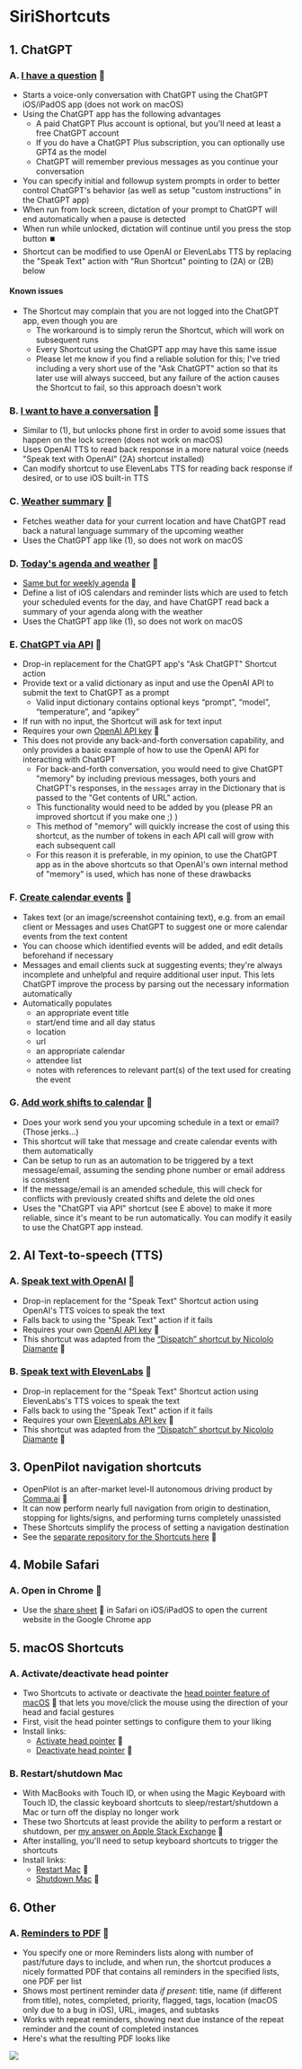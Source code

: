 # SiriShortcuts

## 1. ChatGPT

### A. [I have a question](https://www.icloud.com/shortcuts/e01b052c382d44e09631dd5ba4a22e2d) 🔗

* Starts a voice-only conversation with ChatGPT using the ChatGPT iOS/iPadOS app (does not work on macOS)
* Using the ChatGPT app has the following advantages
  * A paid ChatGPT Plus account is optional, but you'll need at least a free ChatGPT account
  * If you do have a ChatGPT Plus subscription, you can optionally use GPT4 as the model
  * ChatGPT will remember previous messages as you continue your conversation
* You can specify initial and followup system prompts in order to better control ChatGPT's behavior (as well as setup "custom instructions" in the ChatGPT app)
* When run from lock screen, dictation of your prompt to ChatGPT will end automatically when a pause is detected
* When run while unlocked, dictation will continue until you press the stop button ⏹️
* Shortcut can be modified to use OpenAI or ElevenLabs TTS by replacing the "Speak Text" action with "Run Shortcut" pointing to (2A) or (2B) below

#### Known issues

* The Shortcut may complain that you are not logged into the ChatGPT app, even though you are
  * The workaround is to simply rerun the Shortcut, which will work on subsequent runs
  * Every Shortcut using the ChatGPT app may have this same issue
  * Please let me know if you find a reliable solution for this; I've tried including a very short use of the "Ask ChatGPT" action so that its later use will always succeed, but any failure of the action causes the Shortcut to fail, so this approach doesn't work

### B. [I want to have a conversation](https://www.icloud.com/shortcuts/bd154f690837417cb81ede56f71448dc) 🔗

* Similar to (1), but unlocks phone first in order to avoid some issues that happen on the lock screen (does not work on macOS)
* Uses OpenAI TTS to read back response in a more natural voice (needs "Speak text with OpenAI" (2A) shortcut installed)
* Can modify shortcut to use ElevenLabs TTS for reading back response if desired, or to use iOS built-in TTS

### C. [Weather summary](https://www.icloud.com/shortcuts/d844ac557277490cb8cf3d17abda5c8d) 🔗

* Fetches weather data for your current location and have ChatGPT read back a natural language summary of the upcoming weather
* Uses the ChatGPT app like (1), so does not work on macOS

### D. [Today's agenda and weather](https://www.icloud.com/shortcuts/37e039275d6f48cfa13d3acac46640b4) 🔗

* [Same but for weekly agenda](https://www.icloud.com/shortcuts/76e8d60616164b779ae70ebafbcfea2e) 🔗
* Define a list of iOS calendars and reminder lists which are used to fetch your scheduled events for the day, and have ChatGPT read back a summary of your agenda along with the weather
* Uses the ChatGPT app like (1), so does not work on macOS

### E. [ChatGPT via API](https://www.icloud.com/shortcuts/b25f4e45e68d4f02ae01a54cad2f59ea) 🔗

* Drop-in replacement for the ChatGPT app's "Ask ChatGPT" Shortcut action
* Provide text or a valid dictionary as input and use the OpenAI API to submit the text to ChatGPT as a prompt
  * Valid input dictionary contains optional keys “prompt”, “model”, “temperature”, and “apikey”
* If run with no input, the Shortcut will ask for text input
* Requires your own [OpenAI API key](https://help.openai.com/en/articles/4936850-where-do-i-find-my-api-key) 🔗
* This does not provide any back-and-forth conversation capability, and only provides a basic example of how to use the OpenAI API for interacting with ChatGPT
  * For back-and-forth conversation, you would need to give ChatGPT "memory" by including previous messages, both yours and ChatGPT's responses, in the `messages` array in the Dictionary that is passed to the "Get contents of URL" action.
  * This functionality would need to be added by you (please PR an improved shortcut if you make one ;) )
  * This method of "memory" will quickly increase the cost of using this shortcut, as the number of tokens in each API call will grow with each subsequent call
  * For this reason it is preferable, in my opinion, to use the ChatGPT app as in the above shortcuts so that OpenAI's own internal method of "memory" is used, which has none of these drawbacks

### F. [Create calendar events](https://www.icloud.com/shortcuts/c68ab6722be147cfb83e17c91d0e7d89) 🔗

* Takes text (or an image/screenshot containing text), e.g. from an email client or Messages and uses ChatGPT to suggest one or more calendar events from the text content
* You can choose which identified events will be added, and edit details beforehand if necessary
* Messages and email clients suck at suggesting events; they're always incomplete and unhelpful and require additional user input. This lets ChatGPT improve the process by parsing out the necessary information automatically
* Automatically populates
  * an appropriate event title
  * start/end time and all day status
  * location
  * url
  * an appropriate calendar
  * attendee list
  * notes with references to relevant part(s) of the text used for creating the event

### G. [Add work shifts to calendar](https://www.icloud.com/shortcuts/543ac4dc519e4bf0979cc2e93138f8ba) 🔗

* Does your work send you your upcoming schedule in a text or email? (Those jerks...)
* This shortcut will take that message and create calendar events with them automatically
* Can be setup to run as an automation to be triggered by a text message/email, assuming the sending phone number or email address is consistent
* If the message/email is an amended schedule, this will check for conflicts with previously created shifts and delete the old ones
* Uses the "ChatGPT via API" shortcut (see E above) to make it more reliable, since it's meant to be run automatically. You can modify it easily to use the ChatGPT app instead. 

## 2. AI Text-to-speech (TTS)

### A. [Speak text with OpenAI](https://www.icloud.com/shortcuts/c36c82b460af49faa84c7d35f361d7cc) 🔗

* Drop-in replacement for the "Speak Text" Shortcut action using OpenAI's TTS voices to speak the text
* Falls back to using the "Speak Text" action if it fails
* Requires your own [OpenAI API key](https://help.openai.com/en/articles/4936850-where-do-i-find-my-api-key) 🔗
* This shortcut was adapted from the [“Dispatch” shortcut by Nicololo Diamante](https://github.com/nicolodiamante/dispatch) 🔗

### B. [Speak text with ElevenLabs](https://www.icloud.com/shortcuts/8b88d3bae22647fe8566a612bbbd06cc) 🔗

* Drop-in replacement for the "Speak Text" Shortcut action using ElevenLabs's TTS voices to speak the text
* Falls back to using the "Speak Text" action if it fails
* Requires your own [ElevenLabs API key](https://elevenlabs.io/docs/api-reference/authentication#) 🔗
* This shortcut was adapted from the [“Dispatch” shortcut by Nicololo Diamante](https://github.com/nicolodiamante/dispatch) 🔗

## 3. OpenPilot navigation shortcuts

* OpenPilot is an after-market level-II autonomous driving product by [Comma.ai](https://comma.ai) 🔗
* It can now perform nearly full navigation from origin to destination, stopping for lights/signs, and performing turns completely unassisted
* These Shortcuts simplify the process of setting a navigation destination
* See the [separate repository for the Shortcuts here](https://github.com/twilsonco/OpenPilotSiriShortcuts) 🔗

## 4. Mobile Safari

### A. Open in Chrome 🔗

* Use the [share sheet](https://www.idownloadblog.com/2020/04/21/customize-share-sheet-iphone-ipad/) 🔗 in Safari on iOS/iPadOS to open the current website in the Google Chrome app

## 5. macOS Shortcuts

### A. Activate/deactivate head pointer

* Two Shortcuts to activate or deactivate the [head pointer feature of macOS](https://support.apple.com/en-gb/guide/mac-help/mchlb2d4782b/mac#:~:text=Turn%20on%20and%20customize%20head%20pointer&text=Go%20to%20Motor%20on%20the%20right%2C%20then%20click%20Pointer%20Control.&text=Turn%20on%20“Head%20pointer.”,and%20which%20camera%20to%20use.) 🔗 that lets you move/click the mouse using the direction of your head and facial gestures
* First, visit the head pointer settings to configure them to your liking
* Install links:
  * [Activate head pointer](https://www.icloud.com/shortcuts/adb89eacf53c4ecb957650e8d93df1a3) 🔗
  * [Deactivate head pointer](https://www.icloud.com/shortcuts/8ea48a269ac84d02b6cbed5989ce1d3c) 🔗

### B. Restart/shutdown Mac

* With MacBooks with Touch ID, or when using the Magic Keyboard with Touch ID, the classic keyboard shortcuts to sleep/restart/shutdown a Mac or turn off the display no longer work
* These two Shortcuts at least provide the ability to perform a restart or shutdown, per [my answer on Apple Stack Exchange](https://apple.stackexchange.com/a/464996/85762) 🔗
* After installing, you'll need to setup keyboard shortcuts to trigger the shortcuts
* Install links:
  * [Restart Mac](https://www.icloud.com/shortcuts/92d8a4d8a11c4f21869e8a37180e8132) 🔗
  * [Shutdown Mac](https://www.icloud.com/shortcuts/714cbb1e3ff642be86a356315955adcc) 🔗

## 6. Other

### A. [Reminders to PDF](https://www.icloud.com/shortcuts/b79435871c4b44bdbdcdd57ef5272100) 🔗

* You specify one or more Reminders lists along with number of past/future days to include, and when run, the shortcut produces a nicely formatted PDF that contains all reminders in the specified lists, one PDF per list
* Shows most pertinent reminder data *if present*: title, name (if different from title), notes, completed, priority, flagged, tags, location (macOS only due to a bug in iOS), URL, images, and subtasks
* Works with repeat reminders, showing next due instance of the repeat reminder and the count of completed instances
* Here's what the resulting PDF looks like

![](img/ReminderPDF.png)
